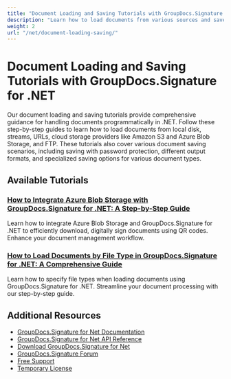 ```yaml
---
title: "Document Loading and Saving Tutorials with GroupDocs.Signature for .NET"
description: "Learn how to load documents from various sources and save signed documents with different options using GroupDocs.Signature for .NET."
weight: 2
url: "/net/document-loading-saving/"
---
```


# Document Loading and Saving Tutorials with GroupDocs.Signature for .NET

Our document loading and saving tutorials provide comprehensive guidance for handling documents programmatically in .NET. Follow these step-by-step guides to learn how to load documents from local disk, streams, URLs, cloud storage providers like Amazon S3 and Azure Blob Storage, and FTP. These tutorials also cover various document saving scenarios, including saving with password protection, different output formats, and specialized saving options for various document types.

## Available Tutorials

### [How to Integrate Azure Blob Storage with GroupDocs.Signature for .NET&#58; A Step-by-Step Guide](./azure-blob-storage-groupdocs-signature-integration/)
Learn how to integrate Azure Blob Storage and GroupDocs.Signature for .NET to efficiently download, digitally sign documents using QR codes. Enhance your document management workflow.

### [How to Load Documents by File Type in GroupDocs.Signature for .NET&#58; A Comprehensive Guide](./groupdocs-signature-dotnet-specify-file-type-loading/)
Learn how to specify file types when loading documents using GroupDocs.Signature for .NET. Streamline your document processing with our step-by-step guide.

## Additional Resources

- [GroupDocs.Signature for Net Documentation](https://docs.groupdocs.com/signature/net/)
- [GroupDocs.Signature for Net API Reference](https://reference.groupdocs.com/signature/net/)
- [Download GroupDocs.Signature for Net](https://releases.groupdocs.com/signature/net/)
- [GroupDocs.Signature Forum](https://forum.groupdocs.com/c/signature)
- [Free Support](https://forum.groupdocs.com/)
- [Temporary License](https://purchase.groupdocs.com/temporary-license/)
